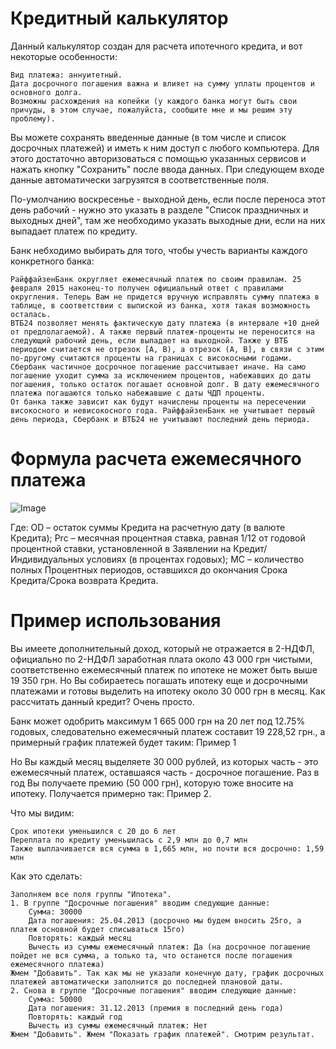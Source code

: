 # Кредитный калькулятор

Данный калькулятор создан для расчета ипотечного кредита, и вот некоторые особенности:

    Вид платежа: аннуитетный.
    Дата досрочного погашения важна и влияет на сумму уплаты процентов и основного долга.
    Возможны расхождения на копейки (у каждого банка могут быть свои причуды, в этом случае, пожалуйста, сообщите мне и мы решим эту проблему).

Вы можете сохранять введенные данные (в том числе и список досрочных платежей) и иметь к ним доступ с любого компьютера. Для этого достаточно авторизоваться с помощью указанных сервисов и нажать кнопку "Сохранить" после ввода данных. При следующем входе данные автоматически загрузятся в соответственные поля.

По-умолчанию воскресенье - выходной день, если после переноса этот день рабочий - нужно это указать в разделе "Список праздничных и выходных дней", там же необходимо указать выходные дни, если на них выпадает платеж по кредиту.

Банк небходимо выбирать для того, чтобы учесть варианты каждого конкретного банка:

    РайффайзенБанк округляет ежемесячный платеж по своим правилам. 25 февраля 2015 наконец-то получен официальный ответ с правилами округления. Теперь Вам не придется вручную исправлять сумму платежа в таблице, в соответствии с выпиской из банка, хотя такая возможность осталась.
    ВТБ24 позволяет менять фактическую дату платежа (в интервале +10 дней от предполагаемой). А также первый платеж-проценты не переносится на следующий рабочий день, если выпадает на выходной. Также у ВТБ периодом считается не отрезок [A, B), а отрезок (A, B], в связи с этим по-другому считаются проценты на границах с високосными годами.
    Сбербанк частичное досрочное погашение рассчитывает иначе. На само погашение уходит сумма за исключением процентов, набежавших до даты погашения, только остаток погашает основной долг. В дату ежемесячного платежа погашаются только набежавшие с даты ЧДП проценты.
    От банка также зависит как будут начислены проценты на пересечении високосного и невисокосного года. РайффайзенБанк не учитывает первый день периода, Сбербанк и ВТБ24 не учитывают последний день периода.

# Формула расчета ежемесячного платежа

![Image](http://www.usbo.info/uploads/mortgage/MP.gif)

Где: OD – остаток суммы Кредита на расчетную дату (в валюте Кредита); Prc – месячная процентная ставка, равная 1/12 от годовой процентной ставки, установленной в Заявлении на Кредит/Индивидуальных условиях (в процентах годовых); MC – количество полных Процентных периодов, оставшихся до окончания Срока Кредита/Срока возврата Кредита.


# Пример использования 

Вы имеете дополнительный доход, который не отражается в 2-НДФЛ, официально по 2-НДФЛ заработная плата около 43 000 грн чистыми, соответственно ежемесячный платеж по ипотеке не может быть выше 19 350 грн. Но Вы собираетесь погашать ипотеку еще и досрочными платежами и готовы выделить на ипотеку около 30 000 грн в месяц. Как рассчитать данный кредит? Очень просто.

Банк может одобрить максимум 1 665 000 грн на 20 лет под 12.75% годовых, следовательно ежемесячный платеж составит 19 228,52 грн., а примерный график платежей будет таким: Пример 1

Но Вы каждый месяц выделяете 30 000 рублей, из которых часть - это ежемесячный платеж, оставшаяся часть - досрочное погашение. Раз в год Вы получаете премию (50 000 грн), которую тоже вносите на ипотеку. Получается примерно так: Пример 2.

Что мы видим:

    Срок ипотеки уменьшился с 20 до 6 лет
    Переплата по кредиту уменьшилась с 2,9 млн до 0,7 млн
    Также выплачивается вся сумма в 1,665 млн, но почти вся досрочно: 1,59 млн

Как это сделать:

    Заполняем все поля группы "Ипотека".
    1. В группе "Досрочные погашения" вводим следующие данные:
        Сумма: 30000
        Дата погашения: 25.04.2013 (досрочно мы будем вносить 25го, а платеж основной будет списываться 15го)
        Повторять: каждый месяц
        Вычесть из суммы ежемесячный платеж: Да (на досрочное погашение пойдет не вся сумма, а только та, что останется после погашения ежемесячного платежа)
    Жмем "Добавить". Так как мы не указали конечную дату, график досрочных платежей автоматически заполнится до последней плановой даты.
    2. Снова в группе "Досрочные погашения" вводим следующие данные:
        Сумма: 50000
        Дата погашения: 31.12.2013 (премия в последний день года)
        Повторять: каждый год
        Вычесть из суммы ежемесячный платеж: Нет
    Жмем "Добавить". Жмем "Показать график платежей". Смотрим результат.

